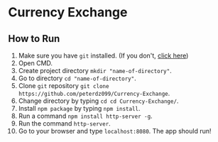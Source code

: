 
# Currency Exchange



## How to Run

1. Make sure you have ```git``` installed. (If you don't, [click here](https://git-scm.com/downloads))
2. Open CMD.
3. Create project directory ```mkdir "name-of-directory"```.
4. Go to directory ```cd "name-of-directory"```.
5. Clone ```git``` repository ```git clone https://github.com/peterdz099/Currency-Exchange```.
6. Change directory by typing ```cd cd Currency-Exchange/```.
7. Install ```npm package``` by typing ```npm install```.
8. Run a command ```npm install http-server -g```.
9. Run the command ```http-server```.
10. Go to your browser and type ```localhost:8080```. The app should run!
